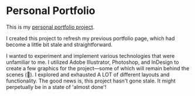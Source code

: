 # Personal Portfolio

This is my [personal portfolio project](https://bennygo3.github.io/portfolio-react-remix/). 

I created this project to refresh my previous portfolio page, which had become a little bit stale and straightforward. 

I wanted to experiment and implement various technologies that were unfamiliar to me. I utilized Adobe Illustrator, Photoshop, and InDesign to create a few graphics for the project—some of which will remain behind the scenes (😬). I explored and exhausted A LOT of different layouts and functionality. The good news is, this project hasn't gone stale. It might perpetually be in a state of 'almost done'!

